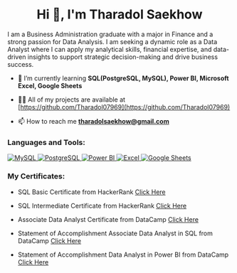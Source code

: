 <h1 align="center">Hi 👋, I'm Tharadol Saekhow</h1>
I am a Business Administration graduate with a major in Finance and a strong passion for Data Analysis. I am seeking a dynamic role as a Data Analyst where I can apply my analytical skills, financial expertise, and data-driven insights to support strategic decision-making and drive business success.

- 🌱 I’m currently learning **SQL(PostgreSQL, MySQL), Power BI, Microsoft Excel, Google Sheets**

- 👨‍💻 All of my projects are available at [https://github.com/Tharadol07969](https://github.com/Tharadol07969)

- 📫 How to reach me **tharadolsaekhow@gmail.com**

<h3 align="left">Languages and Tools:</h3>
<p align="left">
  <a href="https://www.mysql.com/" target="_blank" rel="noreferrer">
    <img src="https://img.shields.io/badge/MySQL-4479A1?style=for-the-badge&logo=mysql&logoColor=white" alt="MySQL"/>
  </a> 
  <a href="https://www.postgresql.org" target="_blank" rel="noreferrer">
    <img src="https://img.shields.io/badge/PostgreSQL-336791?style=for-the-badge&logo=postgresql&logoColor=white" alt="PostgreSQL"/>
  </a> 
  <a href="https://powerbi.microsoft.com/" target="_blank" rel="noreferrer">
    <img src="https://img.shields.io/badge/Power%20BI-F2C811?style=for-the-badge&logo=power-bi&logoColor=black" alt="Power BI"/>
  </a> 
  <a href="https://www.microsoft.com/en-us/microsoft-365/excel" target="_blank" rel="noreferrer">
    <img src="https://img.shields.io/badge/Microsoft%20Excel-217346?style=for-the-badge&logo=microsoft-excel&logoColor=white" alt="Excel"/>
  </a> 
  <a href="https://www.google.com/sheets/about/" target="_blank" rel="noreferrer">
    <img src="https://img.shields.io/badge/Google%20Sheets-34A853?style=for-the-badge&logo=googlesheets&logoColor=white" alt="Google Sheets"/>
  </a> 
</p>

<h3 align="left">My Certificates:</h3>

- SQL Basic Certificate from HackerRank [Click Here](https://github.com/user-attachments/files/19482286/SQL_basic.certificate.from.HackerRank.pdf)

- SQL Intermediate Certificate from HackerRank [Click Here](https://github.com/user-attachments/files/19482287/SQL_intermediate.certificate.from.HackerRank.pdf)
  
- Associate Data Analyst Certificate from DataCamp [Click Here](https://github.com/user-attachments/files/19482289/Associate.Data.Analyst.Certificate.pdf)
  
- Statement of Accomplishment Associate Data Analyst in SQL from DataCamp [Click Here](https://github.com/user-attachments/files/19482290/Statement.of.Accomplishment.Associate.Data.Analyst.in.SQL.pdf)
  
- Statement of Accomplishment Data Analyst in Power BI from DataCamp [Click Here](https://github.com/user-attachments/files/19482294/Statement.of.Accomplishment.Data.Analyst.in.Power.BI.pdf)
  

